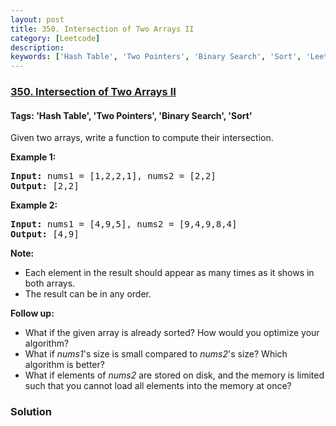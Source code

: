 ```yaml
---
layout: post
title: 350. Intersection of Two Arrays II
category: [Leetcode]
description: 
keywords: ['Hash Table', 'Two Pointers', 'Binary Search', 'Sort', 'Leetcode', 'Easy']
---
```

### [350. Intersection of Two Arrays II](https://leetcode.com/problems/intersection-of-two-arrays-ii)

#### Tags: 'Hash Table', 'Two Pointers', 'Binary Search', 'Sort'

<div class="content__u3I1 question-content__JfgR"><div><p>Given two arrays, write a function to compute their intersection.</p>
<p><strong>Example 1:</strong></p>
<pre><strong>Input: </strong>nums1 = <span id="example-input-1-1">[1,2,2,1]</span>, nums2 = <span id="example-input-1-2">[2,2]</span>
<strong>Output: </strong><span id="example-output-1">[2,2]</span>
</pre>
<div>
<p><strong>Example 2:</strong></p>
<pre><strong>Input: </strong>nums1 = <span id="example-input-2-1">[4,9,5]</span>, nums2 = <span id="example-input-2-2">[9,4,9,8,4]</span>
<strong>Output: </strong><span id="example-output-2">[4,9]</span></pre>
</div>
<p><b>Note:</b></p>
<ul>
<li>Each element in the result should appear as many times as it shows in both arrays.</li>
<li>The result can be in any order.</li>
</ul>
<p><b>Follow up:</b></p>
<ul>
<li>What if the given array is already sorted? How would you optimize your algorithm?</li>
<li>What if <i>nums1</i>'s size is small compared to <i>nums2</i>'s size? Which algorithm is better?</li>
<li>What if elements of <i>nums2</i> are stored on disk, and the memory is limited such that you cannot load all elements into the memory at once?</li>
</ul>
</div></div>

### Solution
